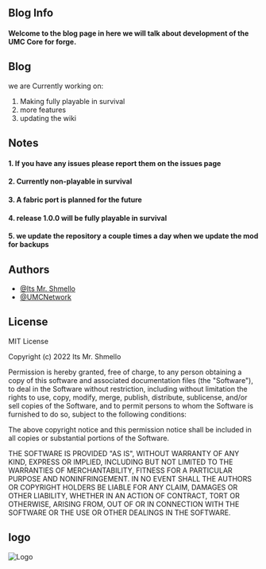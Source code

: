
## Blog Info
#### Welcome to the blog page in here we will talk about development of the UMC Core for forge.
## Blog
we are Currently working on:
1. Making fully playable in survival
2. more features
3. updating the wiki
## Notes
#### 1. If you have any issues please report them on the issues page
#### 2. Currently non-playable in survival
#### 3. A fabric port is planned for the future
#### 4. release 1.0.0 will be fully playable in survival
#### 5. we update the repository a couple times a day when we update the mod for backups

## Authors

- [@Its Mr. Shmello](https://theumcnetwork.com/its-mr-shmello)
- [@UMCNetwork](https://www.theumcnetwork.com)


## License

MIT License

Copyright (c) 2022 Its Mr. Shmello

Permission is hereby granted, free of charge, to any person obtaining a copy
of this software and associated documentation files (the "Software"), to deal
in the Software without restriction, including without limitation the rights
to use, copy, modify, merge, publish, distribute, sublicense, and/or sell
copies of the Software, and to permit persons to whom the Software is
furnished to do so, subject to the following conditions:

The above copyright notice and this permission notice shall be included in all
copies or substantial portions of the Software.

THE SOFTWARE IS PROVIDED "AS IS", WITHOUT WARRANTY OF ANY KIND, EXPRESS OR
IMPLIED, INCLUDING BUT NOT LIMITED TO THE WARRANTIES OF MERCHANTABILITY,
FITNESS FOR A PARTICULAR PURPOSE AND NONINFRINGEMENT. IN NO EVENT SHALL THE
AUTHORS OR COPYRIGHT HOLDERS BE LIABLE FOR ANY CLAIM, DAMAGES OR OTHER
LIABILITY, WHETHER IN AN ACTION OF CONTRACT, TORT OR OTHERWISE, ARISING FROM,
OUT OF OR IN CONNECTION WITH THE SOFTWARE OR THE USE OR OTHER DEALINGS IN THE
SOFTWARE.

## logo
![Logo](https://i.imgur.com/rJzNozp.png)

